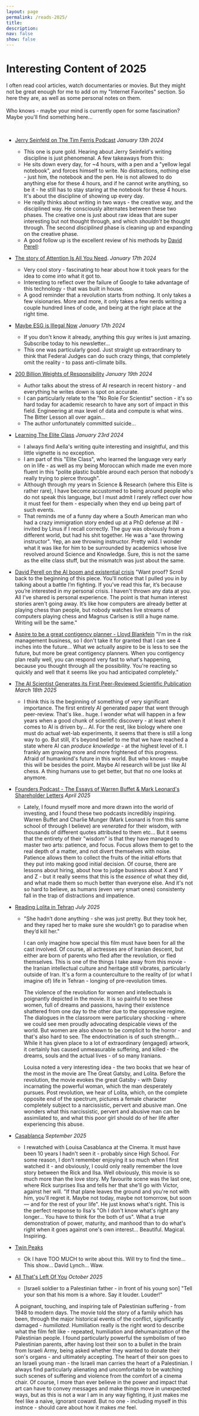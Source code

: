 ```yaml
---
layout: page
permalink: /reads-2025/
title: 
description:
nav: false
show: false
---
```


<div class="talks">
    <div class="header-bar">
        <h1>Interesting Content of 2025</h1>
        <p>I often read cool articles, watch documentaries or movies. But they might not be great enough for me to add on my "Internet Favorites" section. So here they are, as well as some personal notes on them. 
        <br /><br />
        Who knows - maybe your mind is currently open for some fascination? Maybe you'll find something here...</p> 
    </div>
</div>

<br />

* [Jerry Seinfeld on The Tim Ferris Podcast](https://open.spotify.com/episode/4h8qKSlDbewofkxq6HsVaX?si=wmE0117CTGeYrjehU7c0AA&t=709) *January 13th 2024*
    * This one is pure gold. Hearing about Jerry Seinfeld's writing discipline is just phenomenal. A few takeaways from this: 
    * He sits down every day, for ~4 hours, with a pen and a "yellow legal notebook", and forces himself to write. No distractions, nothing else - just him, the notebook and the pen. He is not allowed to do anything else for these 4 hours, and if he cannot write anything, so be it - he still has to stay staring at the notebook for these 4 hours. It's about the discipline of showing up every day. 
    * He really thinks about writing in two ways - the creative way, and the disciplined way. He consciously alternates between these two phases. The creative one is just about raw ideas that are super interesting but not thought through, and which *shouldn't* be thought through. The second *disciplined* phase is cleaning up and expanding on the creative phase. 
    * A good follow up is the excellent review of his methods by [David Perell](https://open.spotify.com/episode/4CvrNvOonv0rv1yt85gwRb?si=shJ3kyg9RWakrmE_APr8FQ&t=1105): 

 * [The story of Attention Is All You Need](https://www.wired.com/story/eight-google-employees-invented-modern-ai-transformers-paper/). *January 17th 2024*
    * Very cool story - fascinating to hear about how it took years for the idea to come into what it got to.
    * Interesting to reflect over the failure of Google to take advantage of this technology - that was built in house.
    * A good reminder that a revolution starts from nothing. It only takes a few visionaries. More and more, it only takes a few nerds writing a couple hundred lines of code, and being at the right place at the right time. 

* [Maybe ESG is Illegal Now](https://www.bloomberg.com/opinion/articles/2025-01-14/maybe-esg-is-illegal-now) *January 17th 2024*
    * If you don't know it already, anything this guy writes is just amazing. Subscribe today to his newsletter... 
    * This one was particularly good. Just straight up extraordinary to think that Federal Judges can do such crazy things, that completely omit the reality - to pass anti-climate bills.

* [200 Billion Weights of Responsibility](https://docs.google.com/document/d/1aEdTE-B6CSPPeUWYD-IgNVQVZM25f7MF-u9qn5KJJvo/edit?tab=t.0) *January 19th 2024*
    * Author talks about the stress of AI research in recent history - and everything he writes down is spot on accurate. 
    * I can particularly relate to the "No Role For Scientist" section - it's so hard today for academic research to have any sort of impact in this field. Engineering at max level of data and compute is what wins. The Bitter Lesson all over again...
    * The author unfortunately committed suicide... 

* [Learning The Elite Class](https://substack.com/home/post/p-63906299) *January 23rd 2024*
    * I always find Aella's writing quite interesting and insightful, and this little vignette is no exception. 
    * I am part of this "Elite Class", who learned the language very early on in life - as well as my being Moroccan which made me even more fluent in this "polite plastic bubble around each person that nobody's really trying to pierce through".
    * Although through my years in Science & Research (where this Elite is rather rare), I have become accustomed to being around people who do not speak this language, but I must admit I rarely reflect over how it must feel for them - especially when they end up being part of such events.
    * That reminds me of a funny day where a South American man who had a crazy immigration story ended up at a PhD defense at INI - invited by Linus if I recall correctly. The guy was obviously from a different world, but had his shit together. He was a "axe throwing instructor". Yep, an axe throwing instructor. Pretty wild. I wonder what it was like for him to be surrounded by academics whose live revolved around Science and Knowledge. Sure, this is not the same as the elite class stuff, but the mismatch was just about the same.

* [David Perell on the AI boom and existential crisis](https://x.com/david_perell/status/1894143267878703562) "Want proof? Scroll back to the beginning of this piece. You'll notice that I pulled you in by talking about a battle I’m fighting. If you’ve read this far, it’s because you’re interested in my personal crisis. I haven't thrown any data at you. All I've shared is personal experience. The point is that human interest stories aren't going away. It’s like how computers are already better at playing chess than people, but nobody watches live streams of computers playing chess and Magnus Carlsen is still a huge name. Writing will be the same."

* [Aspire to be a great contigency planner - Lloyd Blankfein](https://x.com/Globalflows/status/1642303459251863553) "I'm in the risk management business, so I don't take it for granted that I can see 4 inches into the future... What we actually aspire to be is less to see the future, but more be great contigency planners. When you contigency plan really well, you can respond very fast to what's happening, because you thought through all the possibility. You're reacting so quickly and well that it seems like you had anticipated completely." 

* [The AI Scientist Generates its First Peer-Reviewed Scientific Publication](https://sakana.ai/ai-scientist-first-publication/#our-analysis-of-the-ai-generated-papers) *March 18th 2025*
  * I think this is the beginning of something of very significant importance. The first entirely AI generated paper that went through peer-review. That's like.. huge. I wonder what will happen in a few years when a good chunk of scientific discovery - at least when it comes to AI is driven by... AI. For the rest, like biology where one must do actual wet-lab experiments, it seems that there is still a long way to go. But still, it's beyond belief to me that we have reached a state where AI can *produce knowledge* - at the highest level of it. I frankly am growing more and more frightened of this progress. Afraid of humankind's future in this world. But who knows - maybe this will be besides the point. Maybe AI research will be just like AI chess. A thing humans use to get better, but that no one looks at anymore. 
  
* [Founders Podcast - The Essays of Warren Buffet & Mark Leonard's Shareholder Letters](https://open.spotify.com/episode/4lYeQpzvx0Du2uqRuTiad1?si=2c2c038a357b4b55) *April 2025*
  * Lately, I found myself more and more drawn into the world of investing, and I found these two podcasts incredibly inspiring. Warren Buffet and Charlie Munger (Mark Leonard is from this same school of through I believe) are *venerated* for their wisdom, with thousands of different quotes attributed to them etc... But it seems that the entirety of their "wisdom" is that they have managed to master two arts: patience, and focus. Focus allows them to get to the real depth of a matter, and not divert themselves with noise. Patience allows them to collect the fruits of the initial efforts that they put into making good initial decision. Of course, there are lessons about hiring, about how to judge business about X and Y and Z - but it really seems that this is the *essence* of what they did, and what made them so much better than everyone else. And it's not so hard to believe, as humans (even very smart ones) consistenty fall in the trap of distractions and impatience.  
  

* [Reading Lolita in Tehran](https://www.imdb.com/title/tt27679443/) *July 2025* 
  * "She hadn’t done anything - she was just pretty. But they took her, and they raped her to make sure she wouldn’t go to paradise when they’d kill her."
    
    I can only imagine how special this film must have been for all the cast involved. Of course, all actresses are of Iranian descent, but either are born of parents who fled after the revolution, or fled themselves. This is one of the things I take away from this movie - the Iranian intellectual culture and heritage still vibrates, particularly outside of Iran. It's a form a counterculture to the reality of (or what I imagine of) life in Tehran - longing of pre-revolution times. 

    The violence of the revolution for women and intellectuals is poignantly depicted in the movie. It is so painful to see these women, full of dreams and passions, having their existence shattered from one day to the other due to the oppressive regime. The dialogues in the classroom were particulary shocking - where we could see men proudly advocating despicable views of the world. But 
    women are also shown to be complicit to the horror - and that's also hard to see. The endoctrination is of such strength... While it has given place to a lot of extraordinary (engaged) artwork, it certainly has caused unmeasurable suffering, and killed - the dreams, souls and the actual lives - of so many Iranians. 

    Louisa noted a very interesting idea - the two books that we hear of the most in the movie are The Great Gatsby, and Lolita. Before the revolution, the movie evokes the great Gatsby - with Daisy incarnating the powerful woman, which the man desperately pursues. Post revolution, we hear of Lolita, which, on the complete opposite end of the spectrum, pictures a female character completely subject to a narcissistic, pervert and abusive man. One wonders what this narcissistic, pervert and abusive man can be assimilated to, and what this poor girl should do of her life after experiencing this abuse.

* [Casablanca](https://en.wikipedia.org/wiki/Casablanca_(film)) *September 2025*
  * I rewatched with Louisa Casablanca at the Cinema. It must have been 10 years I hadn't seen it - probably since High School. For some reason, I don't remember enjoying it so much when I first watched it - and obviously, I could only really remember the love story between the Rick and Ilsa. Well obviously, this movie is so much more than the love story. My favourite scene was the last one, where Rick surprises Ilsa and tells her that she'll go with Victor, against her will. "If that plane leaves the ground and you're not with him, you'll regret it. Maybe not today, maybe not tomorrow, but soon — and for the rest of your life". He just knows what's right. This is the perfect response to Ilsa's "Oh I don't know what's right any longer... You have to think for the both of us". What a true demonstration of power, maturity, and manhood than to do what's right when it goes against one's own interest... Beautiful. Magical. Inspiring.

* [Twin Peaks](https://en.wikipedia.org/wiki/Twin_Peaks)
  * Ok I have TOO MUCH to write about this. Will try to find the time... This show... David Lynch... Waw. 


* [All That's Left Of You](https://zff.com/en/movies/all-thats-left-of-you-98273) *October 2025*
  * [Israeli soldier to a Palestinian father - in front of his young son] "Tell your son that his mom is a whore. Say it louder. Louder!"

  A poignant, touching, and inspiring tale of Palestinian suffering - from 1948 to modern days. The movie told the story of a family which has been, through the major historical events of the conflict, significantly damaged - *humiliated*. Humiliation really is the right word to describe what the film felt like - repeated, humiliation and dehumanization of the Palestinian people. I found particularly powerful the symbolism of two Palestinian parents, after having lost their son to a bullet in the brain from Israeli Army, being asked whether they wanted to donate their son's organs - and ultimately accepting. The heart of their son goes to an Israeli young man - the Israeli man carries the heart of a Palestinian. I always find particularly alienating and uncomfortable to be watching such scenes of suffering and violence from the comfort of a cinema chair. Of course, I more than ever believe in the power and impact that art can have to convey messages and make things move in unexpected ways, but as this is not a war I am in any way fighting, it just makes me feel like a naive, ignorant coward. But no one - including myself in this instnce -  should care about how it makes *me* feel.  